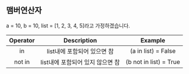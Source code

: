 ## 맴버연산자

a = 10, b = 10, list = [1, 2, 3, 4, 5]라고 가정하겠습니다.

| Operator |           Description            |        Example         |
| :------: | :------------------------------: | :--------------------: |
|    in    |   list내에 포함되어 있으면 참    |  (a in list) = False   |
|  not in  | list내에 포함되어 있지 않으면 참 | (b not in list) = True |

